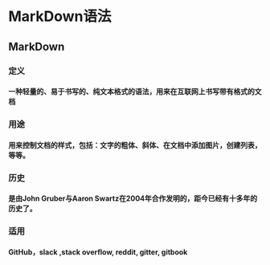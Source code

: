 # MarkDown语法

## MarkDown

### 定义

#### 一种轻量的、易于书写的、纯文本格式的语法，用来在互联网上书写带有格式的文档

### 用途

#### 用来控制文档的样式，包括：文字的粗体、斜体、在文档中添加图片，创建列表，等等。

### 历史

#### 是由John Gruber与Aaron Swartz在2004年合作发明的，距今已经有十多年的历史了。

### 适用

#### GitHub，slack ,stack overflow, reddit, gitter, gitbook
